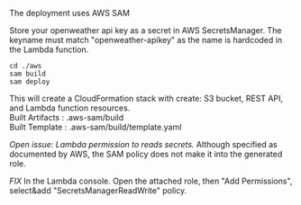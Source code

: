 The deployment uses AWS SAM

Store your openweather api key as a secret in AWS SecretsManager.
The keyname must match "openweather-apikey" as the name is hardcoded in the Lambda function.

```
cd ./aws
sam build
sam deploy
```

This will create a CloudFormation stack with create: S3 bucket, REST API, and Lambda function resources.  
Built Artifacts  : .aws-sam/build  
Built Template   : .aws-sam/build/template.yaml  

*Open issue: Lambda permission to reads secrets.*
Although specified as documented by AWS, the SAM policy does not make it
into the generated role.  

*FIX* In the Lambda console. Open the attached role, then "Add Permissions", select&add "SecretsManagerReadWrite" policy.

